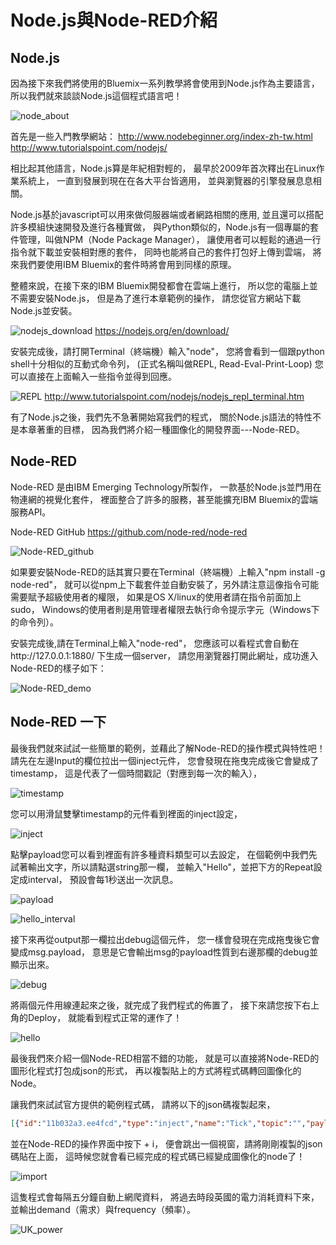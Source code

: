 # Node.js與Node-RED介紹

## Node.js

因為接下來我們將使用的Bluemix一系列教學將會使用到Node.js作為主要語言，
所以我們就來談談Node.js這個程式語言吧！

![node_about](pic/node_about.png)

首先是一些入門教學網站：
http://www.nodebeginner.org/index-zh-tw.html
http://www.tutorialspoint.com/nodejs/

相比起其他語言，Node.js算是年紀相對輕的，
最早於2009年首次釋出在Linux作業系統上，
一直到發展到現在在各大平台皆適用，
並與瀏覽器的引擎發展息息相關。

Node.js基於javascript可以用來做伺服器端或者網路相關的應用,
並且還可以搭配許多模組快速開發及進行各種實做，
與Python類似的，Node.js有一個專屬的套件管理，叫做NPM（Node Package Manager），
讓使用者可以輕鬆的通過一行指令就下載並安裝相對應的套件，
同時也能將自己的套件打包好上傳到雲端，
將來我們要使用IBM Bluemix的套件時將會用到同樣的原理。

整體來說，在接下來的IBM Bluemix開發都會在雲端上進行，
所以您的電腦上並不需要安裝Node.js，
但是為了進行本章範例的操作，
請您從官方網站下載Node.js並安裝。

![nodejs_download](pic/nodejs_download.png)
https://nodejs.org/en/download/

安裝完成後，請打開Terminal（終端機）輸入"node"，
您將會看到一個跟python shell十分相似的互動式命令列，
(正式名稱叫做REPL, Read-Eval-Print-Loop)
您可以直接在上面輸入一些指令並得到回應。

![REPL](pic/REPL.png)
http://www.tutorialspoint.com/nodejs/nodejs_repl_terminal.htm

有了Node.js之後，我們先不急著開始寫我們的程式，
關於Node.js語法的特性不是本章著重的目標，
因為我們將介紹一種圖像化的開發界面---Node-RED。


## Node-RED

Node-RED 是由IBM Emerging Technology所製作，
一款基於Node.js並門用在物連網的視覺化套件，
裡面整合了許多的服務，甚至能擴充IBM Bluemix的雲端服務API。

Node-RED GitHub
https://github.com/node-red/node-red

![Node-RED_github](pic/Node-RED_github.png)

如果要安裝Node-RED的話其實只要在Terminal（終端機）上輸入"npm install -g node-red"，
就可以從npm上下載套件並自動安裝了，另外請注意這像指令可能需要賦予超級使用者的權限，
如果是OS X/linux的使用者請在指令前面加上sudo，
Windows的使用者則是用管理者權限去執行命令提示字元（Windows下的命令列）。

安裝完成後,請在Terminal上輸入"node-red"，
您應該可以看程式會自動在http://127.0.0.1:1880/  下生成一個server，
請您用瀏覽器打開此網址，成功進入Node-RED的樣子如下：

![Node-RED_demo](pic/Node-RED_demo.png)


## Node-RED 一下

最後我們就來試試一些簡單的範例，並藉此了解Node-RED的操作模式與特性吧！
請先在左邊Input的欄位拉出一個inject元件，
您會發現在拖曳完成後它會變成了timestamp，
這是代表了一個時間戳記（對應到每一次的輸入），

![timestamp](pic/timestamp.png)

您可以用滑鼠雙擊timestamp的元件看到裡面的inject設定，

![inject](pic/inject.png)

點擊payload您可以看到裡面有許多種資料類型可以去設定，
在個範例中我們先試著輸出文字，所以請點選string那一欄，
並輸入"Hello"，並把下方的Repeat設定成interval，
預設會每1秒送出一次訊息。

![payload](pic/payload.png)

![hello_interval](pic/hello_interval.png)

接下來再從output那一欄拉出debug這個元件，
您一樣會發現在完成拖曳後它會變成msg.payload，
意思是它會輸出msg的payload性質到右邊那欄的debug並顯示出來。

![debug](pic/debug.png)

將兩個元件用線連起來之後，就完成了我們程式的佈置了，
接下來請您按下右上角的Deploy，
就能看到程式正常的運作了！

![hello](pic/hello.png)


最後我們來介紹一個Node-RED相當不錯的功能，
就是可以直接將Node-RED的圖形化程式打包成json的形式，
再以複製貼上的方式將程式碼轉回圖像化的Node。

讓我們來試試官方提供的範例程式碼，
請將以下的json碼複製起來，

```json
[{"id":"11b032a3.ee4fcd","type":"inject","name":"Tick","topic":"","payload":"","repeat":"","crontab":"*/5 * * * *","once":false,"x":161,"y":828,"z":"6480e14.f9b7f2","wires":[["a2b3542e.5d4ca8"]]},{"id":"a2b3542e.5d4ca8","type":"http request","name":"UK Power","method":"GET","url":"http://realtimeweb-prod.nationalgrid.com/SystemData.aspx","x":301,"y":828,"z":"6480e14.f9b7f2","wires":[["2631e2da.d9ce1e"]]},{"id":"2631e2da.d9ce1e","type":"function","name":"UK Power Demand","func":"// does a simple text extract parse of the http output to provide an\n// object containing the uk power demand, frequency and time\n\nif (~msg.payload.indexOf('<span')) {\n    var dem = msg.payload.split('Demand:')[1].split(\"MW\")[0];\n    var fre = msg.payload.split('Frequency:')[1].split(\"Hz\")[0];\n\n    msg.payload = {};\n    msg.payload.demand = parseInt(dem.split(\">\")[1].split(\"<\")[0]);\n    msg.payload.frequency = parseFloat(fre.split(\">\")[1].split(\"<\")[0]);\n    \n    msg2 = {};\n    msg2.payload = (msg.payload.frequency >= 50) ? true : false;\n\n    return [msg,msg2];\n}\n\nreturn null;","outputs":"2","valid":true,"x":478,"y":828,"z":"6480e14.f9b7f2","wires":[["8e56f4d3.71a908"],["cd84371b.327bc8"]]},{"id":"8e56f4d3.71a908","type":"debug","name":"","active":true,"complete":false,"x":678,"y":798,"z":"6480e14.f9b7f2","wires":[]},{"id":"cd84371b.327bc8","type":"debug","name":"","active":true,"complete":false,"x":679,"y":869,"z":"6480e14.f9b7f2","wires":[]}]
```

並在Node-RED的操作界面中按下<ctrl> + i，
便會跳出一個視窗，請將剛剛複製的json碼貼在上面，
這時候您就會看已經完成的程式碼已經變成圖像化的node了！

![import](pic/import.png)

這隻程式會每隔五分鐘自動上網爬資料，
將過去時段英國的電力消耗資料下來，
並輸出demand（需求）與frequency（頻率）。

![UK_power](pic/UK_power.png)
